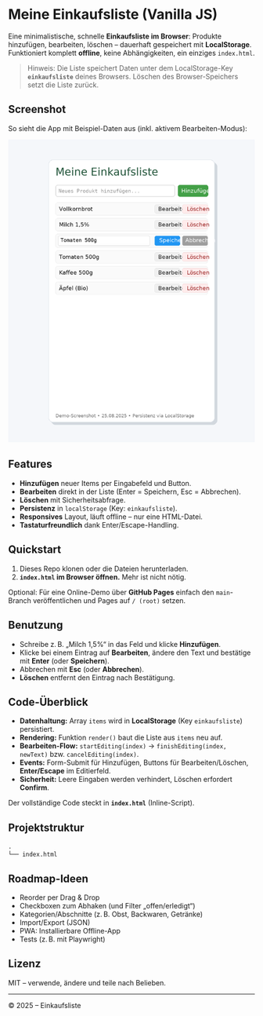 # Meine Einkaufsliste (Vanilla JS)

Eine minimalistische, schnelle **Einkaufsliste im Browser**: Produkte hinzufügen, bearbeiten, löschen – dauerhaft gespeichert mit **LocalStorage**. Funktioniert komplett **offline**, keine Abhängigkeiten, ein einziges `index.html`.

> Hinweis: Die Liste speichert Daten unter dem LocalStorage-Key **`einkaufsliste`** deines Browsers. Löschen des Browser-Speichers setzt die Liste zurück.

## Screenshot

So sieht die App mit Beispiel-Daten aus (inkl. aktivem Bearbeiten-Modus):

![Screenshot: Einkaufsliste](Preview.png)

## Features

- **Hinzufügen** neuer Items per Eingabefeld und Button.
- **Bearbeiten** direkt in der Liste (Enter = Speichern, Esc = Abbrechen).
- **Löschen** mit Sicherheitsabfrage.
- **Persistenz** in `localStorage` (Key: `einkaufsliste`).
- **Responsives** Layout, läuft offline – nur eine HTML-Datei.
- **Tastaturfreundlich** dank Enter/Escape-Handling.

## Quickstart

1. Dieses Repo klonen oder die Dateien herunterladen.
2. **`index.html` im Browser öffnen.** Mehr ist nicht nötig.

Optional: Für eine Online-Demo über **GitHub Pages** einfach den `main`-Branch veröffentlichen und Pages auf `/ (root)` setzen.

## Benutzung

- Schreibe z. B. „Milch 1,5%“ in das Feld und klicke **Hinzufügen**.
- Klicke bei einem Eintrag auf **Bearbeiten**, ändere den Text und bestätige mit **Enter** (oder **Speichern**).
- Abbrechen mit **Esc** (oder **Abbrechen**).
- **Löschen** entfernt den Eintrag nach Bestätigung.

## Code-Überblick

- **Datenhaltung:** Array `items` wird in **LocalStorage** (Key `einkaufsliste`) persistiert.
- **Rendering:** Funktion `render()` baut die Liste aus `items` neu auf.
- **Bearbeiten-Flow:** `startEditing(index)` → `finishEditing(index, newText)` bzw. `cancelEditing(index)`.
- **Events:** Form-Submit für Hinzufügen, Buttons für Bearbeiten/Löschen, **Enter/Escape** im Editierfeld.
- **Sicherheit:** Leere Eingaben werden verhindert, Löschen erfordert **Confirm**.

Der vollständige Code steckt in **`index.html`** (Inline-Script).

## Projektstruktur

```
.
└── index.html
```

## Roadmap-Ideen

- Reorder per Drag & Drop
- Checkboxen zum Abhaken (und Filter „offen/erledigt“)
- Kategorien/Abschnitte (z. B. Obst, Backwaren, Getränke)
- Import/Export (JSON)
- PWA: Installierbare Offline-App
- Tests (z. B. mit Playwright)

## Lizenz

MIT – verwende, ändere und teile nach Belieben.

---

© 2025 – Einkaufsliste
